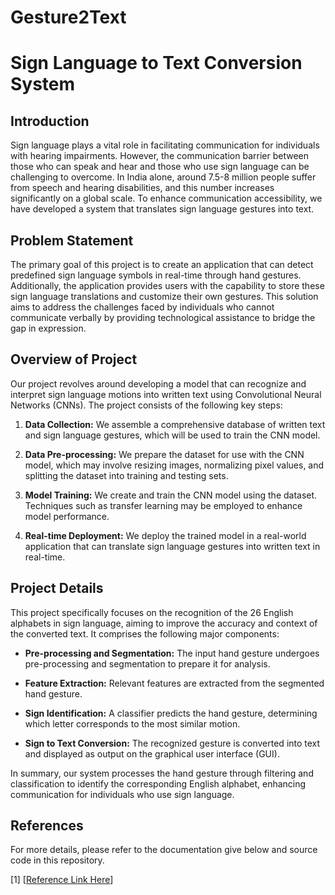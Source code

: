 # Gesture2Text

# Sign Language to Text Conversion System

## Introduction

Sign language plays a vital role in facilitating communication for individuals with hearing impairments. However, the communication barrier between those who can speak and hear and those who use sign language can be challenging to overcome. In India alone, around 7.5-8 million people suffer from speech and hearing disabilities, and this number increases significantly on a global scale. To enhance communication accessibility, we have developed a system that translates sign language gestures into text.

## Problem Statement

The primary goal of this project is to create an application that can detect predefined sign language symbols in real-time through hand gestures. Additionally, the application provides users with the capability to store these sign language translations and customize their own gestures. This solution aims to address the challenges faced by individuals who cannot communicate verbally by providing technological assistance to bridge the gap in expression.

## Overview of Project

Our project revolves around developing a model that can recognize and interpret sign language motions into written text using Convolutional Neural Networks (CNNs). The project consists of the following key steps:

1. **Data Collection:** We assemble a comprehensive database of written text and sign language gestures, which will be used to train the CNN model.

2. **Data Pre-processing:** We prepare the dataset for use with the CNN model, which may involve resizing images, normalizing pixel values, and splitting the dataset into training and testing sets.

3. **Model Training:** We create and train the CNN model using the dataset. Techniques such as transfer learning may be employed to enhance model performance.

4. **Real-time Deployment:** We deploy the trained model in a real-world application that can translate sign language gestures into written text in real-time.

## Project Details

This project specifically focuses on the recognition of the 26 English alphabets in sign language, aiming to improve the accuracy and context of the converted text. It comprises the following major components:

- **Pre-processing and Segmentation:** The input hand gesture undergoes pre-processing and segmentation to prepare it for analysis.

- **Feature Extraction:** Relevant features are extracted from the segmented hand gesture.

- **Sign Identification:** A classifier predicts the hand gesture, determining which letter corresponds to the most similar motion.

- **Sign to Text Conversion:** The recognized gesture is converted into text and displayed as output on the graphical user interface (GUI).

In summary, our system processes the hand gesture through filtering and classification to identify the corresponding English alphabet, enhancing communication for individuals who use sign language.

## References

For more details, please refer to the documentation give below and source code in this repository.


[1] [[Reference Link Here](https://drive.google.com/file/d/15MjOhJrfvcQy9JtqTFWAq9jtaN0xdJL2/view?usp=sharing)]



